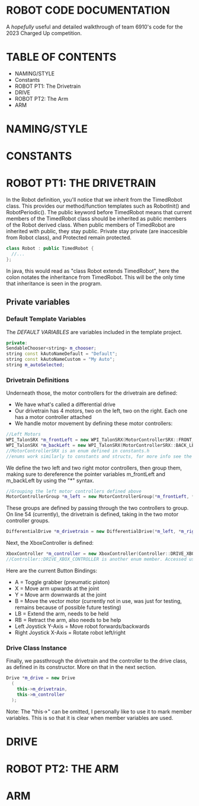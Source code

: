 # ROBOT CODE DOCUMENTATION
A *hopefully* useful and detailed walkthrough of team 6910's code for the 2023 Charged Up competition.
# TABLE OF CONTENTS
* NAMING/STYLE
* Constants
* ROBOT PT1: The Drivetrain
* DRIVE
* ROBOT PT2: The Arm
* ARM

# NAMING/STYLE

# CONSTANTS

# ROBOT PT1: THE DRIVETRAIN

In the Robot definition, you'll notice that we inherit from the TimedRobot class.
This provides our method/function templates such as RobotInit() and RobotPeriodic().
The public keyword before TimedRobot means that current members of the TimedRobot class should be inherited as public members of the Robot derived class.
When public members of TimedRobot are inherited with public, they stay public. Private stay private (are inaccesible from Robot class), and Protected remain protected.
```cpp
class Robot : public TimedRobot {
  //...
};
```
In java, this would read as "class Robot extends TimedRobot", here the colon notates
the inheritance from TimedRobot.
This will be the only time that inheritance is seen in the program.

## Private variables

### Default Template Variables

The *DEFAULT VARIABLES* are variables included in the template project.
```cpp
private:
SendableChooser<string> m_chooser;
string const kAutoNameDefault = "Default";
string const kAutoNameCustom = "My Auto";
string m_autoSelected;
```

### Drivetrain Definitions

Underneath those, the motor controllers for the drivetrain are defined:
* We have what's called a differential drive
* Our drivetrain has 4 motors, two on the left, two on the right.
  Each one has a motor controller attached
* We handle motor movement by defining these motor controllers:
```cpp
//Left Motors
WPI_TalonSRX *m_frontLeft = new WPI_TalonSRX(MotorControllerSRX::FRONT_LEFT_MOTOR);
WPI_TalonSRX *m_backLeft = new WPI_TalonSRX(MotorControllerSRX::BACK_LEFT_MOTOR);
//MotorControllerSRX is an enum defined in constants.h
//enums work similarly to constants and structs, for more info see the Constants section
```
We define the two left and two right motor controllers, then group them, making sure to dereference the pointer variables m_frontLeft and m_backLeft by using the "\*" syntax.
```cpp
//Grouping the left motor controllers defined above
MotorControllerGroup *m_left = new MotorControllerGroup(*m_frontLeft, *m_backLeft);
```
These groups are defined by passing through the two controllers to group.
On line 54 (currently), the drivetrain is defined, taking in the two motor controller
groups.
```cpp
DifferentialDrive *m_drivetrain = new DifferentialDrive(*m_left, *m_right);
```
Next, the XboxController is defined:
```cpp
XboxController *m_controller = new XboxController(Controller::DRIVE_XBOX_CONTROLLER);
//Controller::DRIVE_XBOX_CONTROLLER is another enum member. Accessed using the scope operator "::"
```
Here are the current Button Bindings:
* A = Toggle grabber (pneumatic piston)
* X = Move arm upwards at the joint
* Y = Move arm downwards at the joint
* B = Move the vector motor (currently not in use, was just for testing, remains because of possible future testing)
* LB = Extend the arm, needs to be held
* RB = Retract the arm, also needs to be help
* Left Joystick Y-Axis = Move robot forwards/backwards
* Right Joystick X-Axis = Rotate robot left/right

### Drive Class Instance

Finally, we passthrough the drivetrain and the controller to the drive class, as defined in its constructor. More on that in the next section.
```cpp
Drive *m_drive = new Drive
  (
    this->m_drivetrain,
    this->m_controller
  );
```
Note: The "this->" can be omitted, I personally like to use it to mark member variables.
This is so that it is clear when member variables are used.

# DRIVE

# ROBOT PT2: THE ARM

# ARM
